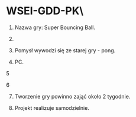 # WSEI-GDD-PK\

1. Nazwa gry: Super Bouncing Ball.

2. 

3. Pomysł wywodzi się ze starej gry - pong.

4. PC.

5

6

7. Tworzenie gry powinno zająć około 2 tygodnie.

8. Projekt realizuje samodzielnie.


        
